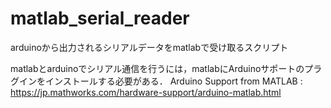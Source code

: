 # matlab_serial_reader
arduinoから出力されるシリアルデータをmatlabで受け取るスクリプト

matlabとarduinoでシリアル通信を行うには，matlabにArduinoサポートのプラグインをインストールする必要がある．
Arduino Support from MATLAB : 
https://jp.mathworks.com/hardware-support/arduino-matlab.html
